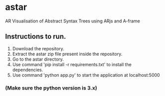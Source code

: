 # astar
AR Visualisation of Abstract Syntax Trees using ARjs and A-frame

## Instructions to run.

1) Download the repository.
2) Extract the astar zip file present inside the repository.
3) Go to the astar directory.
4) Use command 'pip install -r requirements.txt' to install the dependencies.
5) Use command 'python app.py' to start the application at localhost:5000

### (Make sure the python version is 3.x)
